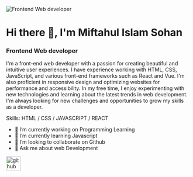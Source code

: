 ![Frontend Web developer ](https://arturssmirnovs.github.io/github-profile-readme-generator/images/banner.png)

# Hi there 👋, I'm Miftahul Islam Sohan
### Frontend Web developer 


I'm a front-end web developer with a passion for creating beautiful and intuitive user experiences. I have experience working with HTML, CSS, JavaScript, and various front-end frameworks such as React and Vue. I'm also proficient in responsive design and optimizing websites for performance and accessibility. In my free time, I enjoy experimenting with new technologies and learning about the latest trends in web development. I'm always looking for new challenges and opportunities to grow my skills as a developer.

Skills:   HTML / CSS / JAVASCRIPT / REACT

- 🔭 I’m currently working on Programming Learning 
- 🌱 I’m currently learning Javascript 
- 👯 I’m looking to collaborate on Github 
- 💬 Ask me about web Development 


[<img src='https://cdn.jsdelivr.net/npm/simple-icons@3.0.1/icons/github.svg' alt='github' height='40'>](https://github.com/https://github.com/Miftahulislam2001)  

